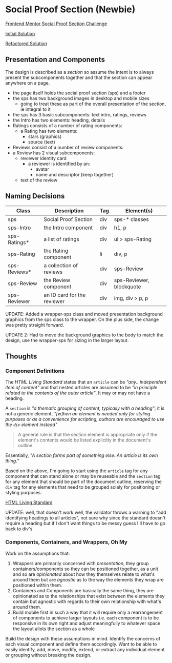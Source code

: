 # Social Proof Section (Newbie)

[Frontend Mentor Social Proof Section Challenge](https://www.frontendmentor.io/challenges/social-proof-section-6e0qTv_bA)

[Initial Solution](https://janegca.github.io/fem-challenges/03-social-proof/index.html)

[Refactored Solution](https://janegca.github.io/fem-challenges/03-social-proof/refactor/index.html)

## Presentation and Components

The design is described as a _section_ so assume the intent is to always present
the subcomponents together and that the section can appear anywhere on a page.

- the page itself holds the social proof section (sps) and a footer
- the sps has two background images in desktop and mobile sizes
  - going to treat these as part of the overall presentation of the section, ie
    integral to it
- the sps has 3 basic subcomponents: text intro, ratings, reviews
- the Intro has two elements: heading, details
- Ratings consists of a number of rating components:
  - a Rating has two elements:
    - stars (graphics)
    - source (text)
- Reviews consist of a number of review components:
- a Review has 2 visual subcomponents:
  - reviewer identity card
    - a reviewer is identified by an:
      - avatar
      - name and descriptor (keep together)
  - text of the review

## Naming Decisions

| Class         | Description                 | Tag | Element(s)               |
| ------------- | --------------------------- | --- | ------------------------ |
| sps           | Social Proof Section        | div | sps-\* classes           |
| sps-Intro     | the Intro component         | div | h1, p                    |
| sps-Ratings\* | a list of ratings           | div | ul > sps-Rating          |
| sps-Rating    | the Rating component        | li  | div, p                   |
| sps-Reviews\* | a collection of reviews     | div | sps-Review               |
| sps-Review    | the Review component        | div | sps-Reviewer, blockquote |
| sps-Reviewer  | an ID card for the reviewer | div | img, div > p, p          |

UPDATE: Added a wrapper-sps class and moved presentation background graphics
from the sps class to the wrapper. On the plus side, the change was pretty
straight forward.

UPDATE 2: Had to move the background graphics to the body to match the design,
use the wrapper-sps for sizing in the larger layout.

## Thoughts

### Component Definitions

The _HTML Living Standard_ states that an `article` can be _"any...independent
item of content"_ and that nested articles are assumed to be _"in principle
related to the contents of the outer article"_. It may or may not have a
heading.

A `section` is _"a thematic grouping of content, typically with a heading"_; it
is not a generic element, _"[w]hen an element is needed only for styling
purposes or as a convenience for scripting, authors are encouraged to use the
`div` element instead"_

> A general rule is that the section element is appropriate only if the
> element's contents would be listed explicitly in the document's outline.

Essentially, _"A section forms part of something else. An article is its own
thing."_

Based on the above, I'm going to start using the `article` tag for any component
that can stand alone or may be reuseable and the `section` tag for any element
that should be part of the document outline, reserving the `div` tag for any
elements that need to be grouped solely for positioning or styling purposes.

[HTML Living Standard](https://html.spec.whatwg.org/multipage/sections.html#the-article-element)

UPDATE: well, that doesn't work well, the validator throws a warning to "add
identifying headings to all articles", not sure why since the standard doesn't
require a heading but if I don't want things to be messy guess I'll have to go
back to div's

### Components, Containers, and Wrappers, Oh My

Work on the assumptions that:

1. Wrappers are primarily concerned with _presentation_, they group
   containers/components so they can be positioned together, as a unit and so
   are _opinionated_ about how they themselves relate to what's around them but
   are _agnostic_ as to the way the elements they wrap are positioned within
   them.
1. Containers and Components are basically the same thing, they are opinionated
   as to the relationships that exist between the elements they contain but
   agnostic with regards to their own relationship with what's around them.
1. Build mobile first in such a way that it will require only a rearrangement of
   components to achieve larger layouts i.e. each component is to be responsive
   in its own right and adjust meaningfully to whatever space the layout allots
   the section as a whole

Build the design with these assumptions in mind. Identify the concerns of each
visual component and define them accordingly. Want to be able to easily
identify, add, move, modify, extend, or extract any individual element or
grouping without breaking the design.
